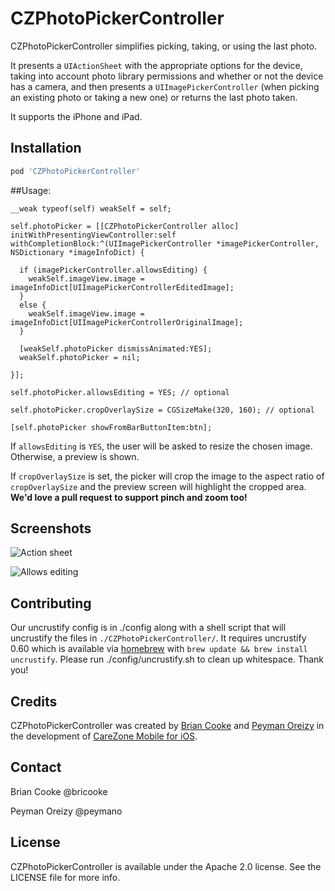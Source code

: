 CZPhotoPickerController
=======================

CZPhotoPickerController simplifies picking, taking, or using the last photo.

It presents a `UIActionSheet` with the appropriate options for the device, taking into
account photo library permissions and whether or not the device has a camera, and then
presents a `UIImagePickerController` (when picking an existing photo or taking a new one)
or returns the last photo taken.

It supports the iPhone and iPad.

Installation
------------

```ruby
pod 'CZPhotoPickerController'
```

##Usage:

    __weak typeof(self) weakSelf = self;

    self.photoPicker = [[CZPhotoPickerController alloc] initWithPresentingViewController:self withCompletionBlock:^(UIImagePickerController *imagePickerController, NSDictionary *imageInfoDict) {

      if (imagePickerController.allowsEditing) {
        weakSelf.imageView.image = imageInfoDict[UIImagePickerControllerEditedImage];
      }
      else {
        weakSelf.imageView.image = imageInfoDict[UIImagePickerControllerOriginalImage];
      }

      [weakSelf.photoPicker dismissAnimated:YES];
      weakSelf.photoPicker = nil;

    }];

    self.photoPicker.allowsEditing = YES; // optional

    self.photoPicker.cropOverlaySize = CGSizeMake(320, 160); // optional

    [self.photoPicker showFromBarButtonItem:btn];

If `allowsEditing` is `YES`, the user will be asked to resize the chosen image. Otherwise, a preview is shown.

If `cropOverlaySize` is set, the picker will crop the image to the aspect ratio of `cropOverlaySize` and the preview screen will highlight the cropped area. **We'd love a pull request to support pinch and zoom too!**


Screenshots
-----------

![Action sheet](http://carezone.github.com/CZPhotoPickerController/images/picker1.PNG)

![Allows editing](http://carezone.github.com/CZPhotoPickerController/images/picker2.PNG)

Contributing
------------

Our uncrustify config is in ./config along with a shell script that will uncrustify the files in `./CZPhotoPickerController/`. It requires uncrustify 0.60 which is available via [homebrew](http://mxcl.github.com/homebrew/) with `brew update && brew install uncrustify`. Please run ./config/uncrustify.sh to clean up whitespace. Thank you!

Credits
-------

CZPhotoPickerController was created by [Brian Cooke](https://github.com/bricooke) and [Peyman Oreizy](https://github.com/peymano) in the development of [CareZone Mobile for iOS](https://itunes.apple.com/us/app/carezone-mobile/id552197945).

Contact
-------

Brian Cooke @bricooke

Peyman Oreizy @peymano

License
-------

CZPhotoPickerController is available under the Apache 2.0 license. See the LICENSE file for more info.
